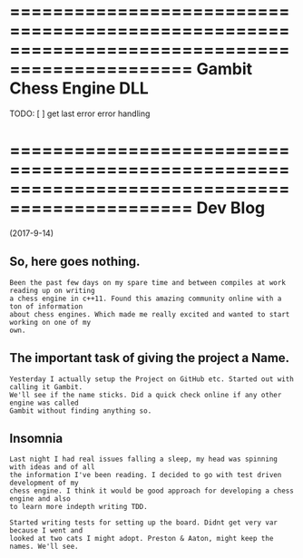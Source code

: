 ===============================================================================================
								Gambit Chess Engine DLL
===============================================================================================
TODO:
[ ] get last error error handling


===============================================================================================
										Dev Blog
===============================================================================================

(2017-9-14)
## So, here goes nothing. 
	Been the past few days on my spare time and between compiles at work reading up on writing 
	a chess engine in c++11. Found this amazing	community online with a ton of information 
	about chess engines. Which made me really excited and wanted to start working on one of my
	own.

## The important task of giving the project a Name.
	Yesterday I actually setup the Project on GitHub etc. Started out with calling it Gambit.
	We'll see if the name sticks. Did a quick check	online if any other engine was called
	Gambit without finding anything so.

## Insomnia
	Last night I had real issues falling a sleep, my head was spinning with ideas and of all
	the information I've been reading. I decided to go with test driven development of my 
	chess engine. I think it would be good approach for developing a chess engine and also
	to learn more indepth writing TDD.

	Started writing tests for setting up the board. Didnt get very var because I went and 
	looked at two cats I might adopt. Preston & Aaton, might keep the names. We'll see.
